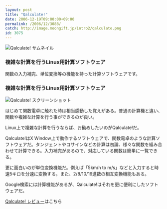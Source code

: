 ```yaml
---
layout: post
title: "Qalculate!"
date: 2006-12-19T09:00:00+09:00
permalink: /2006/12/3088/
catch: http://image.moongift.jp/intro2/qalculate.png
id: 3075
---
```

 ![Qalculate! サムネイル](http://image.moongift.jp/intro2/qalculate.t.png "Qalculate! サムネイル")
  

### 複雑な計算を行うLinux用計算ソフトウェア
  
関数の入力補完、単位変換等の機能を持った計算ソフトウェアです。  
<!--more-->  

### 複雑な計算を行うLinux用計算ソフトウェア
  

![Qalculate! スクリーンショット](http://image.moongift.jp/intro2/qalculate.png "Qalculate! スクリーンショット")

  

はじめて関数電卓に触れた時は相当感動した覚えがある。普通の計算機と違い、関数や複雑な計算を行う事ができるのが良い。

  

Linux上で複雑な計算を行うならば、お勧めしたいのがQalculate!だ。

  

Qalculate!はX Window上で動作するソフトウェアで、関数電卓のような計算ソフトウェアだ。タンジェントやコサインなどの計算は勿論、様々な関数を組み合わせて計算できる。入力補完があるので、対応している関数は簡単に一覧できる。

  

更に面白いのが単位変換機能だ。例えば「5km/h to m/s」などと入力すると時速5キロを分速に変換する。また、2/8/10/16進数の相互変換機能もある。

  

Google検索には計算機能があるが、Qalculate!はそれを更に便利にしたソフトウェアだ。

  

[Qalculate! レビュー](http://oss.moongift.jp/review/i-3093.html)はこちら

